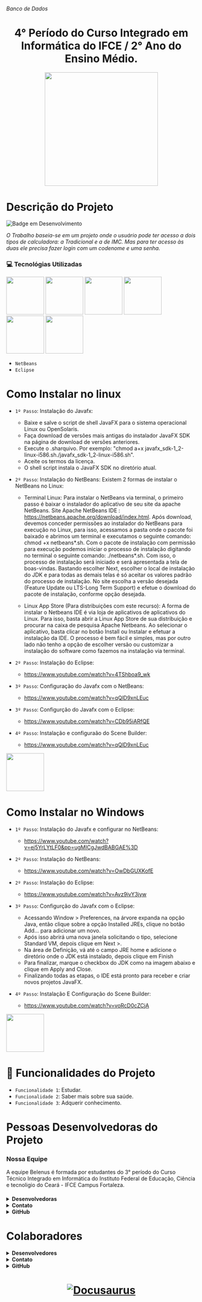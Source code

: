 ###### Banco de Dados
<h1 align="center"> 4° Período do Curso Integrado em Informática do IFCE / 2° Ano do Ensino Médio. </h1> 
<p align="center">
  <img width="300" height="300" src="">
</p>

#  Descrição do Projeto 
![Badge em Desenvolvimento](http://img.shields.io/static/v1?label=STATUS&message=EM%20DESENVOLVIMENTO&color=GREEN&style=for-the-badge)

*O Trabalho baseia-se em um projeto onde o usuário pode ter acesso a dois tipos de calculadora: a Tradicional e a de IMC.
Mas para ter acesso às duas ele precisa fazer login com um codenome e uma senha.*

### 💻 Tecnológias Utilizadas

       
<img src="https://cdn.jsdelivr.net/gh/devicons/devicon/icons/java/java-original.svg" width="100" height="100"/> <img src="https://cdn.jsdelivr.net/gh/devicons/devicon/icons/github/github-original.svg" width="100" height="100" />  <img src="https://cdn.jsdelivr.net/gh/devicons/devicon/icons/windows8/windows8-original.svg"  width="100" height="100" />  <img src="https://cdn.jsdelivr.net/gh/devicons/devicon/icons/google/google-original.svg"  width="100" height="100" /> <img src="https://cdn.jsdelivr.net/gh/devicons/devicon/icons/html5/html5-original-wordmark.svg"  width="100" height="100" /> <img src="https://cdn.jsdelivr.net/gh/devicons/devicon/icons/css3/css3-original-wordmark.svg" width="100" height="100" />
- `NetBeans`
- `Eclipse`

#  Como Instalar no linux
- `1º Passo`: Instalação do Javafx: 
   - Baixe e salve o script de shell JavaFX para o sistema operacional Linux ou OpenSolaris.
   - Faça download de versões mais antigas do instalador JavaFX SDK na página de download de versões anteriores.
   - Execute o .sharquivo. Por exemplo: "chmod a+x javafx_sdk-1_2-linux-i586.sh./javafx_sdk-1_2-linux-i586.sh".
   - Aceite os termos da licença.
   - O shell script instala o JavaFX SDK no diretório atual.
   
- `2º Passo`: Instalação do NetBeans: Existem 2 formas de instalar o NetBeans no Linux: 
   - Terminal Linux: Para instalar o NetBeans via terminal, o primeiro passo é baixar o instalador do aplicativo de seu site da apache NetBeans. Site Apache NetBeans IDE : https://netbeans.apache.org/download/index.html. Após download, devemos conceder permissões ao instalador do NetBeans para execução no Linux, para isso, acessamos a pasta onde o pacote foi baixado e abrimos um terminal e executamos o seguinte comando: chmod +x netbeans*.sh. Com o pacote de instalação com permissão para execução podemos iniciar o processo de instalação digitando no terminal o seguinte comando: ./netbeans*.sh. Com isso, o processo de instalação será iniciado e será apresentada a tela de boas-vindas. Bastando escolher Next, escolher o local de instalação do JDK e para todas as demais telas é só aceitar os valores padrão do processo de instalação. No site escolha a versão desejada (Feature Update ou LTS-Long Term Support) e efetue o download do pacote de instalação, conforme opção desejada. 

    - Linux App Store (Para distribuições com este recurso): A forma de instalar o Netbeans IDE é via loja de aplicativos de aplicativos do Linux. Para isso, basta abrir a Linux App Store de sua distribuição e procurar na caixa de pesquisa Apache Netbeans. Ao selecionar o aplicativo, basta clicar no botão Install ou Instalar e efetuar a instalação da IDE. O processo é bem fácil e simples, mas por outro lado não tenho a opção de escolher versão ou customizar a instalação do software como fazemos na instalação via terminal.

- `2º Passo`: Instalação do Eclipse: 
   - https://www.youtube.com/watch?v=4TShboa9_wk
   
- `3º Passo`: Configuração do Javafx com o NetBeans:
   - https://www.youtube.com/watch?v=qQlD9xnLEuc
   
- `3º Passo`: Configurção do Javafx com o Eclipse: 
   - https://www.youtube.com/watch?v=CDb95iARfQE
   
- `4º Passo`: Instalação e configuraão do Scene Builder:
   - https://www.youtube.com/watch?v=qQlD9xnLEuc

 <img src="https://cdn.jsdelivr.net/gh/devicons/devicon/icons/linux/linux-original.svg"  width="100" height="100" /> 
 

#  Como Instalar no Windows
- `1º Passo`: Instalação do Javafx e configurar no NetBeans:
   - https://www.youtube.com/watch?v=ej5YrLYtLF0&pp=ugMICgJwdBABGAE%3D

- `2º Passo`: Instalação do NetBeans:
   - https://www.youtube.com/watch?v=OwDbGUXKofE

- `2º Passo`: Instalação do Eclipse: 
   - https://www.youtube.com/watch?v=Avz9ivY3jyw

- `3º Passo`: Configurção do Javafx com o Eclipse: 
   - Acessando Window > Preferences, na árvore expanda na opção Java, então clique sobre a opção Installed JREs, clique no botão Add... para adicionar um novo.
   - Após isso abrirá uma nova janela solicitando o tipo, selecione Standard VM, depois clique em Next >.
   - Na área de Definição, vá até o campo JRE home e adicione o diretório onde o JDK está instalado, depois clique em Finish
   - Para finalizar, marque o checkbox do JDK como na imagem abaixo e clique em Apply and Close.
   - Finalizando todas as etapas, o IDE está pronto para receber e criar novos projetos JavaFX.
   
- `4º Passo`: Instalação E Configuração do Scene Builder:
   - https://www.youtube.com/watch?v=voRcD0cZCjA
   
 <img src="https://cdn.jsdelivr.net/gh/devicons/devicon/icons/windows8/windows8-original.svg"  width="100" height="100" />  
 
# 🔨 Funcionalidades do Projeto

- `Funcionalidade 1`: Estudar.
- `Funcionalidade 2`: Saber mais sobre sua saúde.
- `Funcionalidade 3`: Adquerir conhecimento.

 
#  Pessoas Desenvolvedoras do Projeto
<h3>Nossa Equipe</h3>
  A equipe Belenus é formada por estudantes do 3° período do Curso Técnico Integrado em Informática do Instituto Federal de Educação, Ciência e tecnoligio do Ceará - IFCE Campus Fortaleza. <h4>

  <details><summary><b>Desenvolvedoras</b></summary>
 <p> <br>Larissa dos Santos Holanda</br>
 <br>Maria Eliza Teofilo Ferreira<br>
 <br>Maria Emily Costa Moura</br>
 <br>Sophia Mello de Lima</br>
 
 </p>
  </details>
  
  <details><summary><b>Contato</b></summary>
 <p>
 <br>larissa.holanda11@aluno.ifce.edu.br</br>
 <br>maria.eliza61@aluno.ifce.edu.br<br>
 <br>costa.maria62@aluno.ifce.edu.br</br>
 <br>sophia.mello05@aluno.ifce.edu.br</br>
 </p>
  </details>
 
   <details><summary><b>GitHub</b></summary>
 <p>
 <br>@holabdalarissa</br>
 <br>@elizateofilo<br>
 <br>@EmilyCosta1420</br>
 <br>@SophiaMel</br>
 </p>
  </details>
 
 
#  Colaboradores

 <details><summary><b>Desenvolvedores</b></summary>
 <p> <br>Ana Carolina Gonzaga da Silva</br>
 <br>Atila Rufo Araujo Mendes da Silva<br>
 <br>Giovanna Gomes Franco</br>
 <br>Layssa Rachel Santos de Oliveira</br>
 
 </p>
  </details>
  
  <details><summary><b>Contato</b></summary>
 <p>
 <br>ana.silva07@aluno.ifce.edu.br</br>
 <br>atila.rufo05@aluno.ifce.edu.br<br>
 <br>giovanna.gomes62@aluno.ifce.edu.br</br>
 <br>rachel.layssa08@aluno.ifce.edu.br</br>
 </p>
  </details>

   <details><summary><b>GitHub</b></summary>
 <p>
 <br>@Sasury-Ryash</br>
 <br>@giovanna34</br>
 <br>@layssa26rachel</br>
 </p>
  </details>
  
<h1 align="center">
  <a href="https://docusaurus.io"><img src="https://docusaurus.io/img/slash-introducing.svg" alt="Docusaurus"></a>
</h1>
